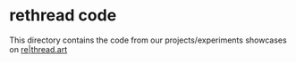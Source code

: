 # rethread code
This directory contains the code from our projects/experiments showcases on [re|thread.art](rethread.art)
